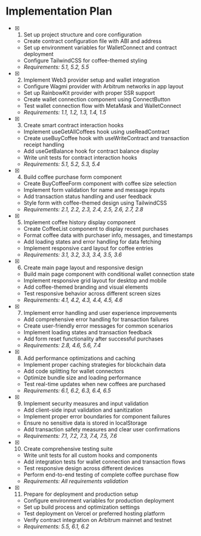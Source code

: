 # Implementation Plan

- [x] 1. Set up project structure and core configuration





  - Create contract configuration file with ABI and address
  - Set up environment variables for WalletConnect and contract deployment
  - Configure TailwindCSS for coffee-themed styling
  - _Requirements: 5.1, 5.2, 5.5_

- [x] 2. Implement Web3 provider setup and wallet integration



  - Configure Wagmi provider with Arbitrum networks in app layout
  - Set up RainbowKit provider with proper SSR support
  - Create wallet connection component using ConnectButton
  - Test wallet connection flow with MetaMask and WalletConnect
  - _Requirements: 1.1, 1.2, 1.3, 1.4, 1.5_

- [x] 3. Create smart contract interaction hooks











  - Implement useGetAllCoffees hook using useReadContract
  - Create useBuyCoffee hook with useWriteContract and transaction receipt handling
  - Add useGetBalance hook for contract balance display
  - Write unit tests for contract interaction hooks
  - _Requirements: 5.1, 5.2, 5.3, 5.4_

- [x] 4. Build coffee purchase form component





  - Create BuyCoffeeForm component with coffee size selection
  - Implement form validation for name and message inputs
  - Add transaction status handling and user feedback
  - Style form with coffee-themed design using TailwindCSS
  - _Requirements: 2.1, 2.2, 2.3, 2.4, 2.5, 2.6, 2.7, 2.8_

- [x] 5. Implement coffee history display component





  - Create CoffeeList component to display recent purchases
  - Format coffee data with purchaser info, messages, and timestamps
  - Add loading states and error handling for data fetching
  - Implement responsive card layout for coffee entries
  - _Requirements: 3.1, 3.2, 3.3, 3.4, 3.5, 3.6_

- [x] 6. Create main page layout and responsive design





  - Build main page component with conditional wallet connection state
  - Implement responsive grid layout for desktop and mobile
  - Add coffee-themed branding and visual elements
  - Test responsive behavior across different screen sizes
  - _Requirements: 4.1, 4.2, 4.3, 4.4, 4.5, 4.6_

- [x] 7. Implement error handling and user experience improvements




  - Add comprehensive error handling for transaction failures
  - Create user-friendly error messages for common scenarios
  - Implement loading states and transaction feedback
  - Add form reset functionality after successful purchases
  - _Requirements: 2.8, 4.6, 5.6, 7.4_

- [x] 8. Add performance optimizations and caching















  - Implement proper caching strategies for blockchain data
  - Add code splitting for wallet connectors
  - Optimize bundle size and loading performance
  - Test real-time updates when new coffees are purchased
  - _Requirements: 6.1, 6.2, 6.3, 6.4, 6.5_

- [x] 9. Implement security measures and input validation





  - Add client-side input validation and sanitization
  - Implement proper error boundaries for component failures
  - Ensure no sensitive data is stored in localStorage
  - Add transaction safety measures and clear user confirmations
  - _Requirements: 7.1, 7.2, 7.3, 7.4, 7.5, 7.6_

- [x] 10. Create comprehensive testing suite












  - Write unit tests for all custom hooks and components
  - Add integration tests for wallet connection and transaction flows
  - Test responsive design across different devices
  - Perform end-to-end testing of complete coffee purchase flow
  - _Requirements: All requirements validation_

- [x] 11. Prepare for deployment and production setup





  - Configure environment variables for production deployment
  - Set up build process and optimization settings
  - Test deployment on Vercel or preferred hosting platform
  - Verify contract integration on Arbitrum mainnet and testnet
  - _Requirements: 5.5, 6.1, 6.2_